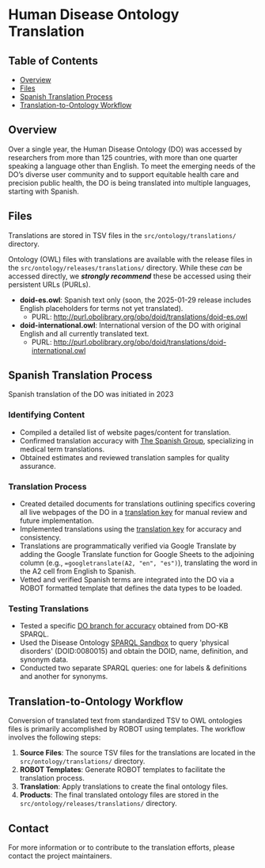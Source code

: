 # Human Disease Ontology Translation

## Table of Contents

- [Overview](#overview)
- [Files](#files)
- [Spanish Translation Process](#spanish-translation)
- [Translation-to-Ontology Workflow](#translation-to-ontology-workflow)


## Overview

Over a single year, the Human Disease Ontology (DO) was accessed by researchers from more than 125 countries, with more than one quarter speaking a language other than English. To meet the emerging needs of the DO’s diverse user community and to support equitable health care and precision public health, the DO is being translated into multiple languages, starting with Spanish.



## Files

Translations are stored in TSV files in the `src/ontology/translations/` directory.

Ontology (OWL) files with translations are available with the release files in the `src/ontology/releases/translations/` directory. While these _can_ be accessed directly, we **_strongly recommend_** these be accessed using their persistent URLs (PURLs).

- **doid-es.owl**: Spanish text only (soon, the 2025-01-29 release includes English placeholders for terms not yet translated).
	- PURL: http://purl.obolibrary.org/obo/doid/translations/doid-es.owl
- **doid-international.owl**: International version of the DO with original English and all currently translated text.
	- PURL: http://purl.obolibrary.org/obo/doid/translations/doid-international.owl


## Spanish Translation Process

Spanish translation of the DO was initiated in 2023

### Identifying Content

- Compiled a detailed list of website pages/content for translation.
- Confirmed translation accuracy with [The Spanish Group](https://thespanishgroup.org/), specializing in medical term translations.
- Obtained estimates and reviewed translation samples for quality assurance.

### Translation Process

- Created detailed documents for translations outlining specifics covering all live webpages of the DO in a [translation key](https://docs.google.com/spreadsheets/d/1DTKwKr6AYSiLsTmnKavtKN6b52xJM0Kp3LTh1bxxknc/edit#gid=0) for manual review and future implementation.
- Implemented translations using the [translation key](https://docs.google.com/spreadsheets/d/1DTKwKr6AYSiLsTmnKavtKN6b52xJM0Kp3LTh1bxxknc/edit#gid=0) for accuracy and consistency.
- Translations are programmatically verified via Google Translate by adding the Google Translate function for Google Sheets to the adjoining column (e.g., `=googletranslate(A2, "en", "es")`), translating the word in the A2 cell from English to Spanish.
- Vetted and verified Spanish terms are integrated into the DO via a ROBOT formatted template that defines the data types to be loaded.

### Testing Translations

- Tested a specific [DO branch for accuracy](https://drive.google.com/drive/u/0/folders/1dYVyHm5ZR4-sBGX3f8HUMbB1QTktxtol) obtained from DO-KB SPARQL.
- Used the Disease Ontology [SPARQL Sandbox](https://disease-ontology.org/do-kb/sparql) to query 'physical disorders' (DOID:0080015) and obtain the DOID, name, definition, and synonym data.
- Conducted two separate SPARQL queries: one for labels & definitions and another for synonyms.

## Translation-to-Ontology Workflow

Conversion of translated text from standardized TSV to OWL ontologies files is primarily accomplished by ROBOT using templates. The workflow involves the following steps:

1. **Source Files**: The source TSV files for the translations are located in the `src/ontology/translations/` directory.
2. **ROBOT Templates**: Generate ROBOT templates to facilitate the translation process.
3. **Translation**: Apply translations to create the final ontology files.
4. **Products**: The final translated ontology files are stored in the `src/ontology/releases/translations/` directory.

## Contact

For more information or to contribute to the translation efforts, please contact the project maintainers.